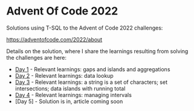 # Advent Of Code 2022

Solutions using T-SQL to the Advent of Code 2022 challenges:

https://adventofcode.com/2022/about

Details on the solution, where I share the learnings resulting from solving the challenges are here:

- [Day 1](https://dev.to/azure/advent-of-code-day-1-hig) - Relevant learnings: gaps and islands and aggregations
- [Day 2](https://dev.to/azure/advent-of-code-day-2-1fb2) - Relevant learnings: data lookup
- [Day 3](https://dev.to/azure/advent-of-code-day-3-5p2) - Relevant learnings: a string is a set of characters; set intersections; data islands with running total
- [Day 4](https://dev.to/azure/advent-of-code-day-4-5fg3) - Relevant learnings: managing intervals
- [Day 5] - Solution is in, article coming soon